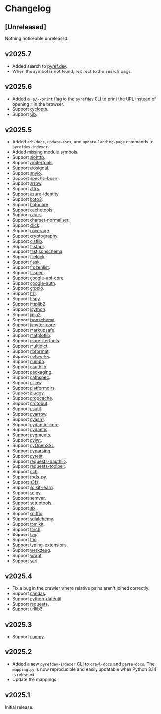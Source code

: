 # Changelog

## [Unreleased]

Nothing noticeable unreleased.

## v2025.7

- Added search to [pyref.dev](https://pyref.dev).
- When the symbol is not found, redirect to the search page.

## v2025.6

- Added a `-p/--print` flag to the `pyrefdev` CLI to print the URL instead of opening it in the browser.
- Support [cyclopts](https://cyclopts.readthedocs.io/en/latest/).
- Support [yib](https://yib.readthedocs.io/en/latest/).

## v2025.5

- Added `add-docs`, `update-docs`, and `update-landing-page` commands to `pyrefdev-indexer`.
- Added missing module symbols.
- Support [aiohttp](https://docs.aiohttp.org/en/stable/).
- Support [aioitertools](https://aioitertools.omnilib.dev/en/stable/).
- Support [aiosignal](https://aiosignal.aio-libs.org/en/stable/).
- Support [anyio](https://anyio.readthedocs.io/en/stable/).
- Support [apache-beam](https://beam.apache.org/releases/pydoc/current/).
- Support [arrow](https://arrow.readthedocs.io/en/latest/).
- Support [attrs](https://www.attrs.org/en/stable/).
- Support [azure-identity](https://azuresdkdocs.z19.web.core.windows.net/python/azure-identity/latest/index.html).
- Support [boto3](https://boto3.amazonaws.com/v1/documentation/api/latest/index.html).
- Support [botocore](https://botocore.amazonaws.com/v1/documentation/api/latest/index.html).
- Support [cachetools](https://cachetools.readthedocs.io/en/latest/).
- Support [cattrs](https://catt.rs/en/stable/).
- Support [charset-normalizer](https://charset-normalizer.readthedocs.io/en/latest/).
- Support [click](https://click.palletsprojects.com/en/stable/).
- Support [coverage](https://coverage.readthedocs.io/en/latest/).
- Support [cryptography](https://cryptography.io/en/latest/).
- Support [distlib](https://distlib.readthedocs.io/en/latest/).
- Support [fastapi](https://fastapi.tiangolo.com/reference/).
- Support [fastjsonschema](https://horejsek.github.io/python-fastjsonschema/).
- Support [filelock](https://py-filelock.readthedocs.io/en/latest/).
- Support [flask](https://flask.palletsprojects.com/en/stable/).
- Support [frozenlist](https://frozenlist.aio-libs.org/en/latest/).
- Support [fsspec](https://filesystem-spec.readthedocs.io/en/latest/).
- Support [google-api-core](https://googleapis.dev/python/google-api-core/latest/).
- Support [google-auth](https://googleapis.dev/python/google-auth/latest/).
- Support [grpcio](https://grpc.github.io/grpc/python/index.html).
- Support [h11](https://h11.readthedocs.io/en/latest/).
- Support [h5py](https://docs.h5py.org/en/stable/).
- Support [httplib2](https://httplib2.readthedocs.io/en/latest/).
- Support [ipython](https://ipython.readthedocs.io/en/stable/).
- Support [jinja2](https://jinja.palletsprojects.com/en/latest/).
- Support [jsonschema](https://python-jsonschema.readthedocs.io/en/stable/).
- Support [jupyter-core](https://jupyter-core.readthedocs.io/en/latest/).
- Support [markupsafe](https://markupsafe.palletsprojects.com/en/stable/).
- Support [matplotlib](https://matplotlib.org/stable/api/index.html).
- Support [more-itertools](https://more-itertools.readthedocs.io/en/stable/).
- Support [multidict](https://multidict.aio-libs.org/en/stable/).
- Support [nbformat](https://nbformat.readthedocs.io/en/latest/).
- Support [networkx](https://networkx.org/documentation/stable/reference/index.html).
- Support [numba](https://numba.readthedocs.io/en/stable/reference/index.html).
- Support [oauthlib](https://oauthlib.readthedocs.io/en/latest/).
- Support [packaging](https://packaging.pypa.io/en/stable/).
- Support [pathspec](https://python-path-specification.readthedocs.io/en/latest/index.html).
- Support [pillow](https://pillow.readthedocs.io/en/stable/).
- Support [platformdirs](https://platformdirs.readthedocs.io/en/latest/).
- Support [pluggy](https://pluggy.readthedocs.io/en/latest/).
- Support [propcache](https://propcache.aio-libs.org/en/latest/).
- Support [protobuf](https://googleapis.dev/python/protobuf/latest/).
- Support [psutil](https://psutil.readthedocs.io/en/latest/).
- Support [pyarrow](https://arrow.apache.org/docs/python/api.html).
- Support [pyasn1](https://pyasn1.readthedocs.io/en/latest/contents.html).
- Support [pydantic-core](https://docs.pydantic.dev/latest/).
- Support [pydantic](https://docs.pydantic.dev/latest/).
- Support [pygments](https://pygments.org/docs/api/).
- Support [pyjwt](https://pyjwt.readthedocs.io/en/stable/).
- Support [pyOpenSSL](https://www.pyopenssl.org/en/latest/).
- Support [pyparsing](https://pyparsing-docs.readthedocs.io/en/latest/).
- Support [pytest](https://docs.pytest.org/en/stable/reference/index.html).
- Support [requests-oauthlib](https://requests-oauthlib.readthedocs.io/en/latest/).
- Support [requests-toolbelt](https://toolbelt.readthedocs.io/en/latest/index.html).
- Support [rich](https://rich.readthedocs.io/en/latest/).
- Support [rpds-py](https://rpds.readthedocs.io/en/latest/).
- Support [s3fs](https://s3fs.readthedocs.io/en/latest/).
- Support [scikit-learn](https://scikit-learn.org/stable/api/index.html).
- Support [scipy](https://docs.scipy.org/doc/scipy/reference/index.html).
- Support [semver](https://python-semver.readthedocs.io/en/latest/).
- Support [setuptools](https://setuptools.pypa.io/en/latest/).
- Support [six](https://six.readthedocs.io/).
- Support [sniffio](https://sniffio.readthedocs.io/en/latest/).
- Support [sqlalchemy](https://docs.sqlalchemy.org/en/20/).
- Support [tomlkit](https://tomlkit.readthedocs.io/en/latest/).
- Support [torch](https://docs.pytorch.org/docs/stable/index.html).
- Support [tox](https://tox.wiki/en/stable/).
- Support [trio](https://trio.readthedocs.io/en/stable/).
- Support [typing-extensions](https://typing-extensions.readthedocs.io/en/latest/).
- Support [werkzeug](https://werkzeug.palletsprojects.com/en/stable/).
- Support [wrapt](https://wrapt.readthedocs.io/en/master/).
- Support [yarl](https://yarl.aio-libs.org/en/latest/).

## v2025.4

- Fix a bug in the crawler where relative paths aren't joined correctly.
- Support [pandas](https://pandas.pydata.org/docs/reference/index.html).
- Support [python-dateutil](https://dateutil.readthedocs.io/en/stable/).
- Support [requests](https://requests.readthedocs.io/en/latest/).
- Support [urllib3](https://urllib3.readthedocs.io/en/stable/reference/index.html).

## v2025.3

- Support [numpy](https://numpy.org/doc/stable/reference/index.html).

## v2025.2

- Added a new `pyrefdev-indexer` CLI to `crawl-docs` and `parse-docs`. The `mapping.py` is now reproducible and easily updatable when Python 3.14 is released.
- Update the mappings.

## v2025.1

Initial release.
